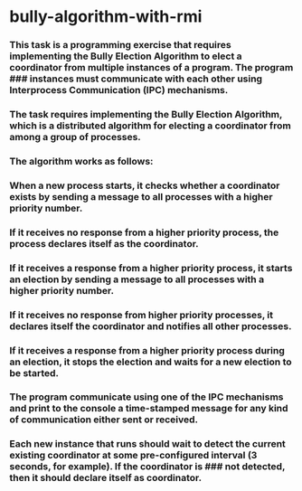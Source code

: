 # bully-algorithm-with-rmi

### This task is a programming exercise that requires implementing the Bully Election Algorithm to elect a coordinator from multiple instances of a program. The program ### instances must communicate with each other using Interprocess Communication (IPC) mechanisms.

### The task requires implementing the Bully Election Algorithm, which is a distributed algorithm for electing a coordinator from among a group of processes. 
### The algorithm works as follows:

### When a new process starts, it checks whether a coordinator exists by sending a message to all processes with a higher priority number.
### If it receives no response from a higher priority process, the process declares itself as the coordinator.
### If it receives a response from a higher priority process, it starts an election by sending a message to all processes with a higher priority number.
### If it receives no response from higher priority processes, it declares itself the coordinator and notifies all other processes.
### If it receives a response from a higher priority process during an election, it stops the election and waits for a new election to be started.

### The program communicate using one of the IPC mechanisms and print to the console a time-stamped message for any kind of communication either sent or received.
### Each new instance that runs should wait to detect the current existing coordinator at some pre-configured interval (3 seconds, for example). If the coordinator is ### not detected, then it should declare itself as coordinator.
